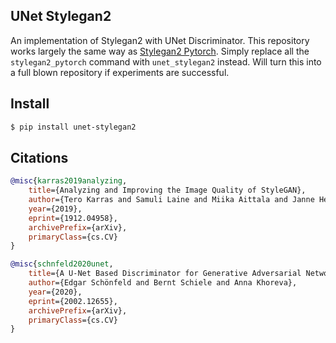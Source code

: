 ## UNet Stylegan2

An implementation of Stylegan2 with UNet Discriminator. This repository works largely the same way as <a href="https://github.com/lucidrains/stylegan2-pytorch">Stylegan2 Pytorch</a>. Simply replace all the `stylegan2_pytorch` command with `unet_stylegan2` instead. Will turn this into a full blown repository if experiments are successful.

## Install

```bash
$ pip install unet-stylegan2
```

## Citations

```bibtex
@misc{karras2019analyzing,
    title={Analyzing and Improving the Image Quality of StyleGAN},
    author={Tero Karras and Samuli Laine and Miika Aittala and Janne Hellsten and Jaakko Lehtinen and Timo Aila},
    year={2019},
    eprint={1912.04958},
    archivePrefix={arXiv},
    primaryClass={cs.CV}
}
```

```bibtex
@misc{schnfeld2020unet,
    title={A U-Net Based Discriminator for Generative Adversarial Networks},
    author={Edgar Schönfeld and Bernt Schiele and Anna Khoreva},
    year={2020},
    eprint={2002.12655},
    archivePrefix={arXiv},
    primaryClass={cs.CV}
}
```
